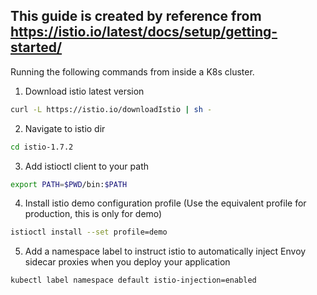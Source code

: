## This guide is created by reference from https://istio.io/latest/docs/setup/getting-started/

Running the following commands from inside a K8s cluster.

1. Download istio latest version
```sh
curl -L https://istio.io/downloadIstio | sh -
```

2. Navigate to istio dir
```sh
cd istio-1.7.2
```

3. Add istioctl client to your path
```sh
export PATH=$PWD/bin:$PATH
```

4. Install istio demo configuration profile (Use the equivalent profile for production, this is only for demo)
```sh
istioctl install --set profile=demo
```

5. Add a namespace label to instruct istio to automatically inject Envoy sidecar proxies when you deploy your application
```sh
kubectl label namespace default istio-injection=enabled
```

